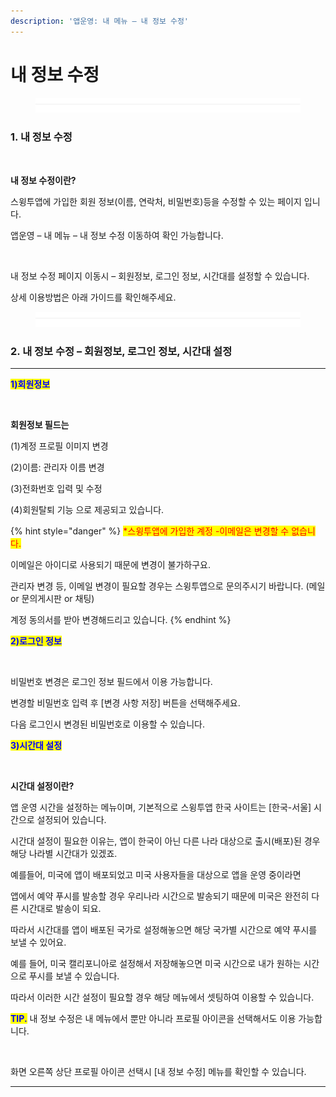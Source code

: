 ```yaml
---
description: '앱운영: 내 메뉴 – 내 정보 수정'
---
```


# 내 정보 수정

<figure><img src="../../../.gitbook/assets/구분선 (1).PNG" alt=""><figcaption></figcaption></figure>

### **1. 내 정보 수정**

<figure><img src="https://wp.swing2app.co.kr/wp-content/uploads/2023/01/%EB%82%B4%EC%A0%95%EB%B3%B4%EC%88%98%EC%A0%951.png" alt=""><figcaption></figcaption></figure>

**내 정보 수정이란?**

스윙투앱에 가입한 회원 정보(이름, 연락처, 비밀번호)등을 수정할 수 있는 페이지 입니다.

앱운영 – 내 메뉴 – 내 정보 수정 이동하여 확인 가능합니다.

<figure><img src="https://wp.swing2app.co.kr/wp-content/uploads/2023/01/%EB%82%B4%EC%A0%95%EB%B3%B4%EC%88%98%EC%A0%952.png" alt=""><figcaption></figcaption></figure>

내 정보 수정 페이지 이동시 – 회원정보, 로그인 정보, 시간대를 설정할 수 있습니다.

상세 이용방법은 아래 가이드를 확인해주세요.

<figure><img src="../../../.gitbook/assets/구분선 (1).PNG" alt=""><figcaption></figcaption></figure>

### **2. 내 정보 수정 – 회원정보, 로그인 정보, 시간대 설정**

****

<mark style="color:blue;">**1)회원정보**</mark>

<figure><img src="https://wp.swing2app.co.kr/wp-content/uploads/2023/01/%EB%82%B4%EC%A0%95%EB%B3%B4%EC%88%98%EC%A0%953.png" alt=""><figcaption></figcaption></figure>

**회원정보 필드는**

(1)계정 프로필 이미지 변경

(2)이름: 관리자 이름 변경

(3)전화번호 입력 및 수정

(4)회원탈퇴 기능 으로 제공되고 있습니다.

{% hint style="danger" %}
<mark style="color:red;">\*스윙투앱에 가입한 계정 -이메일은 변경할 수 없습니다.</mark>&#x20;

이메일은 아이디로 사용되기 때문에 변경이 불가하구요.

관리자 변경 등, 이메일 변경이 필요할 경우는 스윙투앱으로 문의주시기 바랍니다. (메일 or 문의게시판 or 채팅)

계정 동의서를 받아 변경해드리고 있습니다.
{% endhint %}

<mark style="color:red;"></mark>

<mark style="color:blue;">**2)로그인 정보**</mark>

<figure><img src="https://wp.swing2app.co.kr/wp-content/uploads/2023/01/%EB%82%B4%EC%A0%95%EB%B3%B4%EC%88%98%EC%A0%954.png" alt=""><figcaption></figcaption></figure>

비밀번호 변경은 로그인 정보 필드에서 이용 가능합니다.

변경할 비밀번호 입력 후 \[변경 사항 저장] 버튼을 선택해주세요.

다음 로그인시 변경된 비밀번호로 이용할 수 있습니다.



<mark style="color:blue;">**3)시간대 설정**</mark>

<figure><img src="https://wp.swing2app.co.kr/wp-content/uploads/2023/01/%EB%82%B4%EC%A0%95%EB%B3%B4%EC%88%98%EC%A0%955.png" alt=""><figcaption></figcaption></figure>

**시간대 설정이란?**

앱 운영 시간을 설정하는 메뉴이며, 기본적으로 스윙투앱 한국 사이트는 \[한국-서울] 시간으로 설정되어 있습니다.

시간대 설정이 필요한 이유는, 앱이 한국이 아닌 다른 나라 대상으로 출시(배포)된 경우 해당 나라별 시간대가 있겠죠.

예를들어, 미국에 앱이 배포되었고 미국 사용자들을 대상으로 앱을 운영 중이라면

앱에서 예약 푸시를 발송할 경우 우리나라 시간으로 발송되기 때문에 미국은 완전히 다른 시간대로 발송이 되요.

따라서 시간대를 앱이 배포된 국가로 설정해놓으면 해당 국가별 시간으로 예약 푸시를 보낼 수 있어요.

예를 들어, 미국 캘리포니아로 설정해서 저장해놓으면 미국 시간으로 내가 원하는 시간으로 푸시를 보낼 수 있습니다.

따라서 이러한 시간 설정이 필요할 경우 해당 메뉴에서 셋팅하여 이용할 수 있습니다.



<mark style="color:blue;">**TIP.**</mark> 내 정보 수정은 내 메뉴에서 뿐만 아니라 프로필 아이콘을 선택해서도 이용 가능합니다.

<figure><img src="https://wp.swing2app.co.kr/wp-content/uploads/2023/01/%EB%82%B4%EC%A0%95%EB%B3%B4%EC%88%98%EC%A0%956.png" alt=""><figcaption></figcaption></figure>

화면 오른쪽 상단 프로필 아이콘 선택시 \[내 정보 수정] 메뉴를 확인할 수 있습니다.

***
